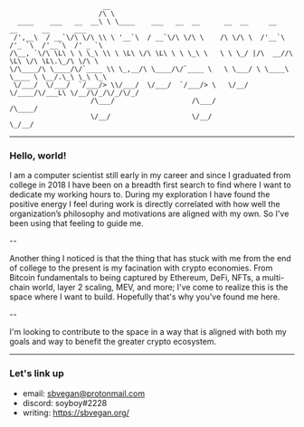 ```                                                                                                                        
                       __                                                                     
                      /\ \                                                                    
  ____    ___   __  __\ \ \____    ___   __  __      __  __     __     __      __      ___    
 /',__\  / __`\/\ \/\ \\ \ '__`\  / __`\/\ \/\ \    /\ \/\ \  /'__`\ /'_ `\  /'__`\  /' _ `\  
/\__, `\/\ \L\ \ \ \_\ \\ \ \L\ \/\ \L\ \ \ \_\ \   \ \ \_/ |/\  __//\ \L\ \/\ \L\.\_/\ \/\ \ 
\/\____/\ \____/\/`____ \\ \_,__/\ \____/\/`____ \   \ \___/ \ \____\ \____ \ \__/.\_\ \_\ \_\
 \/___/  \/___/  `/___/> \\/___/  \/___/  `/___/> \   \/__/   \/____/\/___L\ \/__/\/_/\/_/\/_/
                    /\___/                   /\___/                    /\____/                
                    \/__/                    \/__/                     \_/__/                 

```
---

### Hello, world! 

I am a computer scientist still early in my career and since I graduated from college in 2018 I have been on a breadth first search to find where I want to dedicate my working hours to. During my exploration I have found the positive energy I feel during work is directly correlated with how well the organization’s philosophy and motivations are aligned with my own. So I've been using that feeling to guide me.

--

Another thing I noticed is that the thing that has stuck with me from the end of college to the present is my facination with crypto economies. From Bitcoin fundamentals to being captured by Ethereum, DeFi, NFTs, a multi-chain world, layer 2 scaling, MEV, and more; I've come to realize this is the space where I want to build. Hopefully that's why you've found me here.

--

I'm looking to contribute to the space in a way that is aligned with both my goals and way to benefit the greater crypto ecosystem.

---

### Let's link up

  - email: sbvegan@protonmail.com
  - discord: soyboy#2228
  - writing: https://sbvegan.org/
